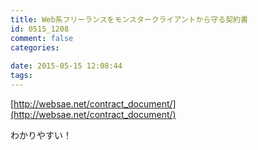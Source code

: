 ```yaml
---
title: Web系フリーランスをモンスタークライアントから守る契約書
id: 0515_1208
comment: false
categories:
   
date: 2015-05-15 12:08:44
tags:
---
```


[http://websae.net/contract_document/](http://websae.net/contract_document/)

わかりやすい！